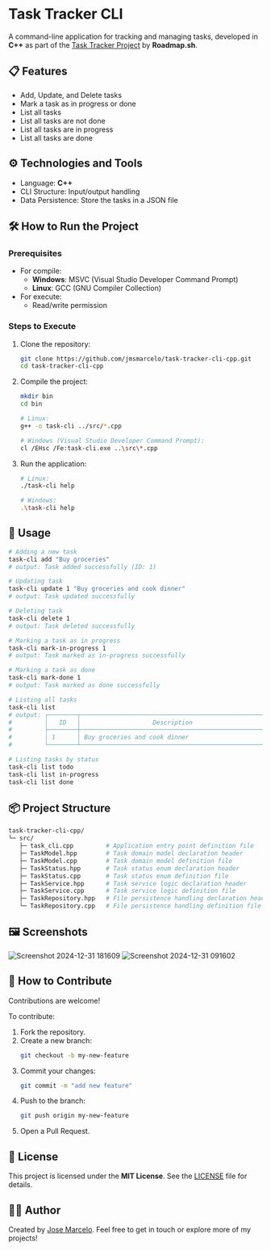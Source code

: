 # Task Tracker CLI

A command-line application for tracking and managing tasks, developed in **C++** as part of the [Task Tracker Project](https://roadmap.sh/projects/task-tracker) by **Roadmap.sh**.

## 📋 Features
- Add, Update, and Delete tasks
- Mark a task as in progress or done
- List all tasks
- List all tasks are not done
- List all tasks are in progress
- List all tasks are done

## ⚙️ Technologies and Tools

- Language: **C++**
- CLI Structure: Input/output handling
- Data Persistence: Store the tasks in a JSON file

## 🛠️ How to Run the Project

### Prerequisites

- For compile:
  - **Windows**: MSVC (Visual Studio Developer Command Prompt)
  - **Linux**: GCC (GNU Compiler Collection)
- For execute:
  - Read/write permission

### Steps to Execute

1. Clone the repository:
   ```bash
   git clone https://github.com/jmsmarcelo/task-tracker-cli-cpp.git
   cd task-tracker-cli-cpp
   ```
2. Compile the project:
   ```bash
   mkdir bin
   cd bin

   # Linux:
   g++ -o task-cli ../src/*.cpp

   # Windows (Visual Studio Developer Command Prompt):
   cl /EHsc /Fe:task-cli.exe ..\src\*.cpp
   ```
3. Run the application:
   ```bash
   # Linux:
   ./task-cli help

   # Windows:
   .\task-cli help
   ```

## 📌 Usage
```bash
# Adding a new task
task-cli add "Buy groceries"
# output: Task added successfully (ID: 1)

# Updating task
task-cli update 1 "Buy groceries and cook dinner"
# output: Task updated successfully

# Deleting task
task-cli delete 1
# output: Task deleted successfully

# Marking a task as in progress
task-cli mark-in-progress 1
# output: Task marked as in-progress successfully

# Marking a task as done
task-cli mark-done 1
# output: Task marked as done successfully

# Listing all tasks
task-cli list
# output: ┌────────┬────────────────────────────────────────────────────┬─────────────┬─────────────────────┬─────────────────────┐
#         │   ID   │                    Description                     │    Status   │     Created At      │     Updated At      │
#         ├────────┼────────────────────────────────────────────────────┼─────────────┼─────────────────────┼─────────────────────┤
#         │ 1      │ Buy groceries and cook dinner                      │ todo        │ 2024-12-31 09:14:19 │ 2024-12-31 09:24:32 │
#         └────────┴────────────────────────────────────────────────────┴─────────────┴─────────────────────┴─────────────────────┘

# Listing tasks by status
task-cli list todo
task-cli list in-progress
task-cli list done
```

## 📦 Project Structure
```bash
task-tracker-cli-cpp/
└─ src/
   ├─ task_cli.cpp         # Application entry point definition file
   ├─ TaskModel.hpp        # Task domain model declaration header
   ├─ TaskModel.cpp        # Task domain model definition file
   ├─ TaskStatus.hpp       # Task status enum declaration header
   ├─ TaskStatus.cpp       # Task status enum definition file
   ├─ TaskService.hpp      # Task service logic declaration header
   ├─ TaskService.cpp      # Task service logic definition file
   ├─ TaskRepository.hpp   # File persistence handling declaration header
   └─ TaskRepository.cpp   # File persistence handling definition file
```
## 🖼️ Screenshots
![Screenshot 2024-12-31 181609](https://github.com/user-attachments/assets/f274169f-12d0-47f7-aec7-b496013f8205)
![Screenshot 2024-12-31 091602](https://github.com/user-attachments/assets/f1603f2a-cb3a-4bb1-96b7-ea62f66df482)

## 📖 How to Contribute

Contributions are welcome!

To contribute:
1. Fork the repository.
2. Create a new branch:
   ```bash
   git checkout -b my-new-feature
   ```
3. Commit your changes:
   ```bash
   git commit -m "add new feature"
   ```
4. Push to the branch:
   ```bash
   git push origin my-new-feature
   ```
5. Open a Pull Request.

## 📜 License
This project is licensed under the **MIT License**. See the [LICENSE](https://github.com/jmsmarcelo/task-tracker-cli-cpp/blob/main/LICENSE) file for details.

## 🙋‍♂️ Author
Created by [Jose Marcelo](https://jmsmarcelo.github.io/). Feel free to get in touch or explore more of my projects!
